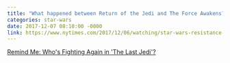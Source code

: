 ```yaml
---
title: "What happened between Return of the Jedi and The Force Awakens?"
categories: star-wars
date: 2017-12-07 08:10:00 -0000
link: https://www.nytimes.com/2017/12/06/watching/star-wars-resistance-rebellion.html
---
```

[Remind Me: Who's Fighting Again in 'The Last Jedi'?](https://www.nytimes.com/2017/12/06/watching/star-wars-resistance-rebellion.html)